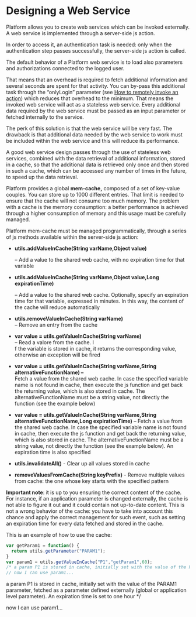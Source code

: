# Designing a Web Service

Platform allows you to create web services which can be invoked externally. A web service is implemented through a server-side js action.

In order to access it, an authentication task is needed: only when the authentication step passes successfully, the server-side js action is called.

The default behavior of a Platform web service is to load also parameters and authorizations connected to the logged user.

That means that an overhead is required to fetch additional information and several seconds are spent for that activity. You can by-pass this additional task through the “onlyLogin” parameter (see [How to remotely invoke an action](https://4wsplatform.gitbooks.io/knowledge-base/content/How-to-remotelly-invoke-an-action-or-business-component-or-perform-a-write-operation-through-a-Restful-web-service.html)) which reduces that overhead to the minimum. That means the invoked web service will act as a stateless web service. Every additional data required by the web service must be passed as an input parameter or fetched internally to the service.

The perk of this solution is that the web service will be very fast. The drawback is that additional data needed by the web service to work must be included within the web service and this will reduce its performance.

A good web service design passes through the use of stateless web services, combined with the data retrieval of additional information, stored in a cache, so that the additional data is retrieved only once and then stored in such a cache, which can be accessed any number of times in the future, to speed up the data retrieval.

Platform provides a global **mem-cache,** composed of a set of key-value couples. You can store up to 1000 different entries. That limit is needed to ensure that the cache will not consume too much memory. The problem with a cache is the memory consumption: a better performance is achieved through a higher consumption of memory and this usage must be carefully managed.

Platform mem-cache must be managed programmatically, through a series of js methods available within the server-side js action:

*   **utils.addValueInCache(String varName,Object value)**

    – Add a value to the shared web cache, with no expiration time for that variable
*   **utils.addValueInCache(String varName,Object value,Long expirationTime)**

    – Add a value to the shared web cache. Optionally, specify an expiration time for that variable, expressed in minutes. In this way, the content of the cache will reduce automatically
* **utils.removeValueInCache(String varName)**\
  – Remove an entry from the cache
* **var value = utils.getValueInCache(String varName)**\
  – Read a valore from the cache. I\
  f the variable is stored in cache, it returns the corresponding value, otherwise an exception will be fired
* **var value = utils.getValueInCache(String varName,String alternativeFunctionName) –** \
  Fetch a value from the shared web cache. In case the specified variable name is not found in cache, then execute the js function and get back the returning value, which is also stored in cache. The alternativeFunctionName must be a string value, not directly the function (see the example below)
* **var value = utils.getValueInCache(String varName,String alternativeFunctionName,Long expirationTime)** – Fetch a value from the shared web cache. In case the specified variable name is not found in cache, then execute the js function and get back the returning value, which is also stored in cache. The alternativeFunctionName must be a string value, not directly the function (see the example below). An expiration time is also specified
* **utils.invalidateAll()** - Clear up all values stored in cache
* **removeValuesFromCache(String keyPrefix)** - Remove multiple values from cache: the one whose key starts with the specified pattern

**Important note**: it is up to you ensuring the correct content of the cache. For instance, if an application parameter is changed externally, the cache is not able to figure it out and it could contain not up-to-date content. This is not a wrong behavior of the cache: you have to take into account this chance and apply the correct management for such event, such as setting an expiration time for every data fetched and stored in the cache.

This is an example of how to use the cache:

```javascript
var getParam1 = function() {
  return utils.getParameter("PARAM1");
}
var param1 = utils.getValueInCache("P1","getParam1",60);
/* a param P1 is stored in cache, initially set with the value of the PARAM1 parameter, fetched as a parameter defined externally (global or application level parameter). An expiration time is set to one hour */
// now I can use param1...
```

a param P1 is stored in cache, initially set with the value of the PARAM1 parameter, fetched as a parameter defined externally (global or application level parameter). An expiration time is set to one hour \*/

now I can use param1...
